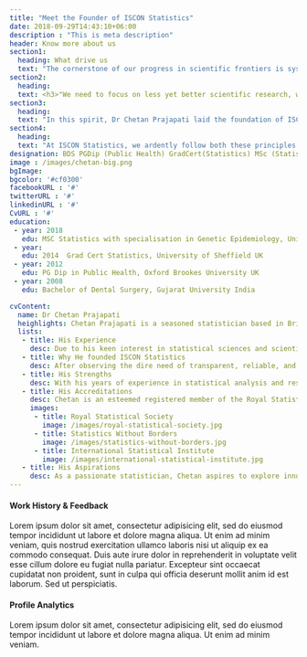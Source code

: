 ```yaml
---
title: "Meet the Founder of ISCON Statistics"
date: 2018-09-29T14:43:10+06:00
description : "This is meta description"
header: Know more about us
section1:
  heading: What drive us
  text: "The cornerstone of our progress in scientific frontiers is systematic research. Through it, we are able to advance our knowledge and expertise like never before. The advancements in computing and a exponential increase in the amount of data have placed a huge responsibility on statistical sciences to be transparent and accurate. Now, statisticians has a crucial role to play in the development of 'good scientific practices' for the larger benefit of society. <br> <br> Statistics is a powerful tool for describing, summarising, and deriving inferences from the data. But at the same time, it has been used inappropriately for publishing research with inaccurate methodologies, poor-quality reporting and misleading conclusions. Many businesses and organisations  make decisions based on these unreliable research findings,which is detrimental to our society and ultimately damages people's trust in the scientific research. Prof Doug Altman, eminent statistician from the University of Oxford rightly said in the Editorial of ‘The Scandal of Poor Medical Research (1994) that-"
section2:
  heading: 
  text: <h3>"We need to focus on less yet better scientific research, which should be performed for the right reasons"</h3>
section3:
  heading: 
  text: "In this spirit, Dr Chetan Prajapati laid the foundation of ISCON-Statistics based on two core principles of ethical statistical practice: <br> <h3 class='text-white'>Correct application of statistical methods</h3> <h3 class='text-white'>Transparent & accurate reporting of statistical results</h3>"
section4:
  heading: 
  text: "At ISCON Statistics, we ardently follow both these principles to deliver precise and quality results. Our expertise in statistical and scientific methodology enables us to perform comprehensive, in-depth, and accurate statistical analysis of the provided data. In turn, this helps you achieve high-quality and reproducible research results, enabling you to make logical and informed decisions."
designation: BDS PGDip (Public Health) GradCert(Statistics) MSc (Statistics)
image : /images/chetan-big.png
bgImage: 
bgcolor: '#cf0300'
facebookURL : '#'
twitterURL : '#'
linkedinURL : '#'
CvURL : '#'
education:
 - year: 2018   
   edu: MSC Statistics with specialisation in Genetic Epidemiology, University of Leicester UK
 - year: 
   edu: 2014  Grad Cert Statistics, University of Sheffield UK
 - year: 2012  
   edu: PG Dip in Public Health, Oxford Brookes University UK
 - year: 2008  
   edu: Bachelor of Dental Surgery, Gujarat University India

cvContent:
  name: Dr Chetan Prajapati
  heighlights: Chetan Prajapati is a seasoned statistician based in Bristol, UK. He did his Masters in Medical Statistics and specialisation in Genetic Epidemiology from the renowned University of Leicester.
  lists:
   - title: His Experience 
     desc: Due to his keen interest in statistical sciences and scientific research, he started working as a medical statistician at the Centre for the Prevention of Stroke and Dementia at the University of Oxford, where he worked under the assistance of senior statisticians and researchers on various aspects of scientific researches and analysis. He also worked as an advanced practitioner at the Oxford University Hospital NHS Trust. He made valuable contributions to several hospital-based research studies done at Southmead hospital.  Later on, he started working as a research associate (statistician) at the University of Bristol along with freelance statistical services.
   - title: Why He founded ISCON Statistics
     desc: After observing the dire need of transparent, reliable, and accurate statistical analysis services, Chetan Prajapati started ISCON Statistics. He developed it with a vision to provide high-quality, ethical, and accurate statistical services to businesses, organisations and individuals, alike.  
   - title: His Strengths
     desc: With his years of experience in statistical analysis and research, Chetan Prajapati enjoys strong command over a variety of statistical and scientific research methodologies. He is proficient in the use of the latest statistical software including STATA, MLWin, SPSS, StatXact and Winbugs.  <br> <br> His in-depth knowledge and expertise enable him to present accurate research analysis in a simple and comprehensible way through interactive presentations. He also has experience in researching diverse clinical environments. He is equally proficient in performing qualitative and quantitative research analysis. <br><br> During his career, he gained hands-on experience in the application of three significant statistical inferences in real-world settings, including Bayesian, Frequentist and Likelihood methodologies. 
   - title: His Accreditations	
     desc: Chetan is an esteemed registered member of the Royal Statistical Society (RSS) of the UK and a John Henry Brookes Scholar at Oxford Brookes University.  
     images:
      - title: Royal Statistical Society
        image: /images/royal-statistical-society.jpg
      - title: Statistics Without Borders
        image: /images/statistics-without-borders.jpg
      - title: International Statistical Institute
        image: /images/international-statistical-institute.jpg 
   - title: His Aspirations
     desc: As a passionate statistician, Chetan aspires to explore innovative statistical methodologies for different types of data to provide more precise and reproducible results. Recently, he implemented multi-variate models of time series to find a relationship between two or more than two time series models. 
---
```


#### Work History  & Feedback

Lorem ipsum dolor sit amet, consectetur adipisicing elit, sed do eiusmod tempor incididunt ut labore et dolore magna aliqua. Ut enim ad minim veniam, quis nostrud exercitation ullamco laboris nisi ut aliquip ex ea commodo consequat. Duis aute irure dolor in reprehenderit in voluptate velit esse cillum dolore eu fugiat nulla pariatur. Excepteur sint occaecat cupidatat non proident, sunt in culpa qui officia deserunt mollit anim id est laborum. Sed ut perspiciatis.

#### Profile Analytics

Lorem ipsum dolor sit amet, consectetur adipisicing elit, sed do eiusmod tempor incididunt ut labore et dolore magna aliqua. Ut enim ad minim veniam.